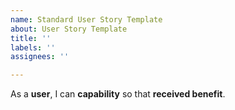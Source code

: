 ```yaml
---
name: Standard User Story Template
about: User Story Template
title: ''
labels: ''
assignees: ''

---
```


As a **user**, I can **capability** so that **received benefit**.

